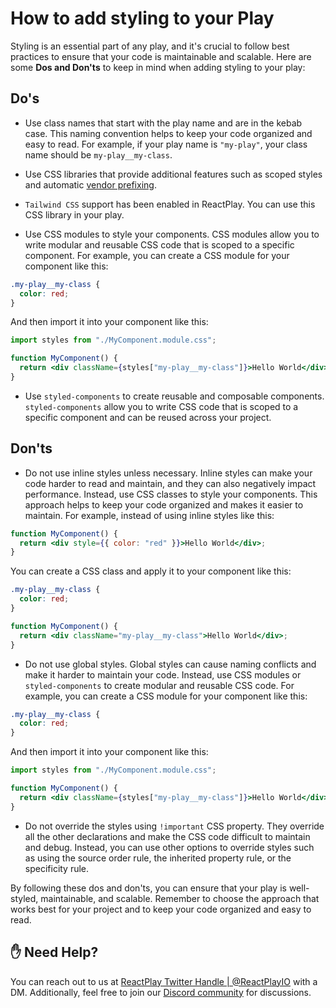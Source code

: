 # How to add styling to your Play

Styling is an essential part of any play, and it's crucial to follow best practices to ensure that your code is maintainable and scalable. Here are some **Dos and Don'ts** to keep in mind when adding styling to your play:

## Do's

- Use class names that start with the play name and are in the kebab case. This naming convention helps to keep your code organized and easy to read.
  For example, if your play name is `"my-play"`, your class name should be `my-play__my-class`.

- Use CSS libraries that provide additional features such as scoped styles and automatic [vendor prefixing](https://developer.mozilla.org/en-US/docs/Glossary/Vendor_Prefix).

- `Tailwind CSS` support has been enabled in ReactPlay. You can use this CSS library in your play.

- Use CSS modules to style your components. CSS modules allow you to write modular and reusable CSS code that is scoped to a specific component.
  For example, you can create a CSS module for your component like this:

```css
.my-play__my-class {
  color: red;
}
```

And then import it into your component like this:

```jsx
import styles from "./MyComponent.module.css";

function MyComponent() {
  return <div className={styles["my-play__my-class"]}>Hello World</div>;
}
```

- Use `styled-components` to create reusable and composable components. `styled-components` allow you to write CSS code that is scoped to a specific component and can be reused across your project.

## Don'ts

- Do not use inline styles unless necessary. Inline styles can make your code harder to read and maintain, and they can also negatively impact performance. Instead, use CSS classes to style your components. This approach helps to keep your code organized and makes it easier to maintain.
  For example, instead of using inline styles like this:

```jsx
function MyComponent() {
  return <div style={{ color: "red" }}>Hello World</div>;
}
```

You can create a CSS class and apply it to your component like this:

```css
.my-play__my-class {
  color: red;
}
```

```jsx
function MyComponent() {
  return <div className="my-play__my-class">Hello World</div>;
}
```

- Do not use global styles. Global styles can cause naming conflicts and make it harder to maintain your code. Instead, use CSS modules or `styled-components` to create modular and reusable CSS code.
  For example, you can create a CSS module for your component like this:

```css
.my-play__my-class {
  color: red;
}
```

And then import it into your component like this:

```jsx
import styles from "./MyComponent.module.css";

function MyComponent() {
  return <div className={styles["my-play__my-class"]}>Hello World</div>;
}
```

- Do not override the styles using `!important` CSS property. They override all the other declarations and make the CSS code difficult to maintain and debug. Instead, you can use other options to override styles such as using the source order rule, the inherited property rule, or the specificity rule.

By following these dos and don'ts, you can ensure that your play is well-styled, maintainable, and scalable. Remember to choose the approach that works best for your project and to keep your code organized and easy to read.

## ✋ Need Help?

You can reach out to us at [ReactPlay Twitter Handle | @ReactPlayIO](https://twitter.com/ReactPlayIO) with a DM. Additionally, feel free to join our [Discord community](https://discord.gg/vrTxWUP8Am) for discussions.
